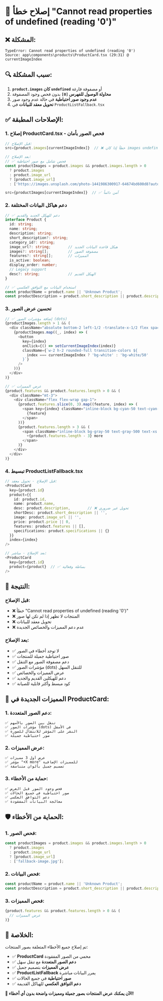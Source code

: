 # 🔧 إصلاح خطأ "Cannot read properties of undefined (reading '0')"

## ❌ **المشكلة:**
```
TypeError: Cannot read properties of undefined (reading '0')
Source: app\components\products\ProductCard.tsx (29:31) @ currentImageIndex
```

## 🔍 **سبب المشكلة:**
1. **`product.images` كان `undefined`** أو مصفوفة فارغة
2. **محاولة الوصول للفهرس `[0]`** بدون فحص وجود المصفوفة
3. **عدم وجود صور احتياطية** في حالة عدم وجود صور
4. **تحويل معقد للبيانات** في `ProductListFallback.tsx`

## ✅ **الإصلاحات المطبقة:**

### **1. إصلاح ProductCard.tsx - فحص الصور بأمان**
```typescript
// قبل الإصلاح:
src={product.images[currentImageIndex]}  // ❌ خطأ إذا كان images undefined

// بعد الإصلاح:
// ✅ فحص شامل مع صور احتياطية
const productImages = product.images && product.images.length > 0 
  ? product.images 
  : product.image_url 
  ? [product.image_url]
  : ['https://images.unsplash.com/photo-1441986300917-64674bd600d8?auto=format&fit=crop&w=800'];

src={productImages[currentImageIndex]}  // ✅ آمن دائماً
```

### **2. دعم هياكل البيانات المختلفة**
```typescript
// ✅ دعم للهيكل الجديد والقديم
interface Product {
  id: string;
  name: string;
  description: string;
  short_description?: string;
  category_id?: string;
  image_url?: string;        // هيكل قاعدة البيانات الجديد
  images?: string[];         // مصفوفة الصور
  features?: string[];       // المميزات
  is_active: boolean;
  display_order: number;
  // Legacy support
  desc?: string;             // الهيكل القديم
}

// ✅ استخدام البيانات مع التوافق العكسي
const productName = product.name || 'Unknown Product';
const productDescription = product.short_description || product.description || product.desc || 'No description available';
```

### **3. تحسين عرض الصور**
```typescript
// ✅ إضافة مؤشرات الصور (dots)
{productImages.length > 1 && (
  <div className="absolute bottom-2 left-1/2 -translate-x-1/2 flex space-x-1">
    {productImages.map((_, index) => (
      <button
        key={index}
        onClick={() => setCurrentImageIndex(index)}
        className={`w-2 h-2 rounded-full transition-colors ${
          index === currentImageIndex ? 'bg-white' : 'bg-white/50'
        }`}
      />
    ))}
  </div>
)}

// ✅ عرض المميزات
{product.features && product.features.length > 0 && (
  <div className="mt-3">
    <div className="flex flex-wrap gap-1">
      {product.features.slice(0, 3).map((feature, index) => (
        <span key={index} className="inline-block bg-cyan-50 text-cyan-700 text-xs px-2 py-1 rounded">
          {feature}
        </span>
      ))}
      {product.features.length > 3 && (
        <span className="inline-block bg-gray-50 text-gray-500 text-xs px-2 py-1 rounded">
          +{product.features.length - 3} more
        </span>
      )}
    </div>
  </div>
)}
```

### **4. تبسيط ProductListFallback.tsx**
```typescript
// قبل الإصلاح - تحويل معقد:
<ProductCard
  key={product.id}
  product={{
    id: product.id,
    name: product.name,
    desc: product.description,        // ❌ تحويل غير ضروري
    shortDesc: product.short_description || '',
    image: product.image_url || '',
    price: product.price || 0,
    features: product.features || [],
    specifications: product.specifications || {}
  }}
  index={index}
/>

// بعد الإصلاح - مباشر:
<ProductCard
  key={product.id}
  product={product}  // ✅ بساطة وفعالية
/>
```

## 🎯 **النتيجة:**

### **قبل الإصلاح:**
- ❌ خطأ "Cannot read properties of undefined (reading '0')"
- ❌ المنتجات لا تظهر إذا لم تكن لها صور
- ❌ تحويل معقد للبيانات
- ❌ عدم دعم المميزات والخصائص الجديدة

### **بعد الإصلاح:**
- ✅ لا توجد أخطاء في الصور
- ✅ صور احتياطية جميلة للمنتجات
- ✅ دعم مصفوفة الصور مع التنقل
- ✅ مؤشرات الصور (dots) للتنقل السهل
- ✅ عرض المميزات والخصائص
- ✅ دعم للهيكلين القديم والجديد
- ✅ كود مبسط وأكثر قابلية للصيانة

## 🔗 **المميزات الجديدة في ProductCard:**

### **1. دعم الصور المتعددة:**
```
✅ تنقل بين الصور بالأسهم
✅ مؤشرات الصور (dots) في الأسفل
✅ النقر على المؤشر للانتقال للصورة
✅ صور احتياطية جميلة
```

### **2. عرض المميزات:**
```
✅ عرض أول 3 مميزات
✅ مؤشر "+X more" للمميزات الإضافية
✅ تصميم جميل بألوان متناسقة
```

### **3. حماية من الأخطاء:**
```
✅ فحص وجود الصور قبل العرض
✅ صور احتياطية في جميع الحالات
✅ دعم التوافق العكسي
✅ معالجة البيانات المفقودة
```

## 🛡️ **الحماية من الأخطاء:**

### **1. فحص الصور:**
```typescript
const productImages = product.images && product.images.length > 0 
  ? product.images 
  : product.image_url 
  ? [product.image_url]
  : ['fallback-image.jpg'];
```

### **2. فحص البيانات:**
```typescript
const productName = product.name || 'Unknown Product';
const productDescription = product.short_description || product.description || product.desc || 'No description';
```

### **3. فحص المميزات:**
```typescript
{product.features && product.features.length > 0 && (
  // عرض المميزات
)}
```

## 🎉 **الخلاصة:**

تم إصلاح جميع الأخطاء المتعلقة بصور المنتجات:

- ✅ **ProductCard** محمي من الصور المفقودة
- ✅ **دعم الصور المتعددة** مع تنقل سهل
- ✅ **عرض المميزات** بتصميم جميل
- ✅ **ProductListFallback** يمرر البيانات مباشرة
- ✅ **صور احتياطية** في جميع الحالات
- ✅ **دعم التوافق العكسي** للهياكل القديمة

**🚀 الآن يمكنك عرض المنتجات بصور جميلة ومميزات واضحة بدون أي أخطاء!**